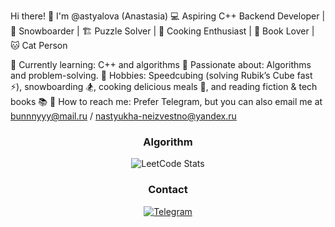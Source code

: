 Hi there! 👋 I'm @astyalova (Anastasia)
💻 Aspiring C++ Backend Developer | 🎿 Snowboarder | 🏗️ Puzzle Solver | 🍳 Cooking Enthusiast | 📖 Book Lover | 🐱 Cat Person

🔹 Currently learning: C++ and algorithms
🔹 Passionate about: Algorithms and problem-solving.
🔹 Hobbies: Speedcubing (solving Rubik’s Cube fast ⚡), snowboarding 🏂, cooking delicious meals 🍲, and reading fiction & tech books 📚
🔹 How to reach me: Prefer Telegram, but you can also email me at bunnnyyy@mail.ru / nastyukha-neizvestno@yandex.ru


<center>
  
 ### Algorithm
  
![LeetCode Stats](https://leetcard.jacoblin.cool/s0siher?ext=contest)

### Contact

[![Telegram](https://img.shields.io/badge/-telegram-white?style=for-the-badge&logo=telegram)](https://t.me/anstsiand)


<!---
astyalova/astyalova is a ✨ special ✨ repository because its `README.md` (this file) appears on your GitHub profile.
You can click the Preview link to take a look at your changes.
--->
